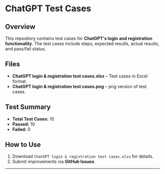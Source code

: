 # ChatGPT Test Cases

## Overview
This repository contains test cases for **ChatGPT's login and registration functionality**. The test cases include steps, expected results, actual results, and pass/fail status.

## Files
- **ChatGPT login & registration test cases.xlsx** – Test cases in Excel format.
- **ChatGPT login & registration test cases.png** – png version of test cases.

## Test Summary
- **Total Test Cases:** 10  
- **Passed:** 10 
- **Failed:** 0 

## How to Use
1. Download `ChatGPT login & registration test cases.xlsx` for details.
2. Submit improvements via **GitHub Issues**.

---
